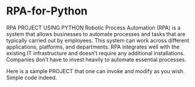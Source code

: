 # RPA-for-Python
RPA PROJECT USING PYTHON
Robotic Process Automation (RPA) is a system that allows businesses to automate processes and tasks that are typically carried out by employees. This system can work across different applications, platforms, and departments. RPA integrates well with the existing IT infrastructure and doesn’t require any additional installations. Companies don’t have to invest heavily to automate essential processes. 

Here is a sample PROJECT that one can invoke and modify as you wish. Simple code indeed.
